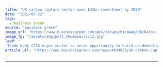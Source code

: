 ```yaml
---
title: "UK carbon capture sector eyes £41bn investment by 2030"
date: "2021-07-22"
tags: 
  - business green
source: "business green"
image_url: "https://www.businessgreen.com/api/v1/wps/b1c4a4a/d61b43bc-1853-449a-a9d2-2a2c8498bfdd/8/CCUS-1email-185x114.jpg"
image_fp: "/assets/img/post_thumbnails/13.jpg"
lead: "
 Trade body CCSA urges sector to seize opportunity to build up domestic supply chain in support of growing CCUS pipeline ..."
article_url: "https://www.businessgreen.com/news/4034823/uk-carbon-capture-sector-eyes-gbp41bn-investment-2030"
---
```


---

